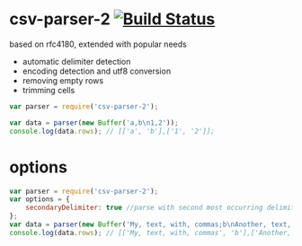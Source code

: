 csv-parser-2 [![Build Status](https://travis-ci.org/debitoor/csv-parser.png?branch=master)](https://travis-ci.org/debitoor/csv-parser)
===

based on rfc4180, extended with popular needs
- automatic delimiter detection
- encoding detection and utf8 conversion
- removing empty rows
- trimming cells


```js
var parser = require('csv-parser-2');

var data = parser(new Buffer('a,b\n1,2'));
console.log(data.rows); // [['a', 'b'],['1', '2']];
```

# options

```js
var parser = require('csv-parser-2');
var options = {
	secondaryDelimiter: true //parse with second most occurring delimiter
};
var data = parser(new Buffer('My, text, with, commas;b\nAnother, text, with, commas;2'), opts);
console.log(data.rows); // [['My, text, with, commas', 'b'],['Another, text, with, commas', '2']];
```